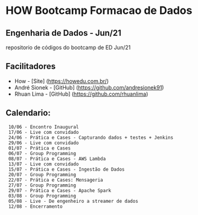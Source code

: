 
# HOW Bootcamp Formacao de Dados
## Engenharia de Dados - Jun/21


repositorio de códigos do bootcamp de ED Jun/21


## Facilitadores

* How - [Site] (https://howedu.com.br/)
* André Sionek - [GitHub] (https://github.com/andresionek91)
* Rhuan Lima - [GitHub] (https://github.com/rhuanlima)


##  Calendario:

     10/06 - Encontro Inaugural
     17/06 - Live com convidado
     24/06 - Prática e Cases - Capturando dados + testes + Jenkins
     29/06 - Live com convidado
     01/07 - Prática e Cases
     06/07 - Group Programming
     08/07 - Prática e Cases - AWS Lambda
     13/07 - Live com convidado
     15/07 - Prática e Cases - Ingestão de Dados
     20/07 - Group Programming
     22/07 - Prática e Cases: Mensageria
     27/07 - Group Programming
     29/07 - Prática e Cases - Apache Spark
     03/08 - Group Programming
     05/08 - Live - De engenheiro a streamer de dados 
     12/08 - Encerramento




























